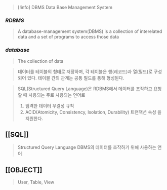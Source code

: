 >[!info] DBMS
>Data Base Management System

### _RDBMS_
> A database-management system(DBMS) is a collection of interelated data and a set of programs to access those data

### _database_
> The collection of data

>데이터를 테이블의 형태로 저장하며, 각 테이블은 행(레코드)과 열(필드)로 구성되어 있다. 테이블 간의 관계는 공통 필드를 통해 형성된다.

>  SQL(Structured Query Language)은 RDBMS에서 데이터를 조작하고 요청할 때 사용되는 주로 사용되는 언어로 
>  1. 엄격한 데이터 무결성 규칙 
>  2. ACID(Atomicity, Consistency, Isolation, Durability) 트랜잭션 속성
>  을 지원한다.



## [[SQL]]
> Structured Query Language
> DBMS의 데이터를 조작하기 위해 사용하는 언어


## [[OBJECT]]
>User, Table, View



